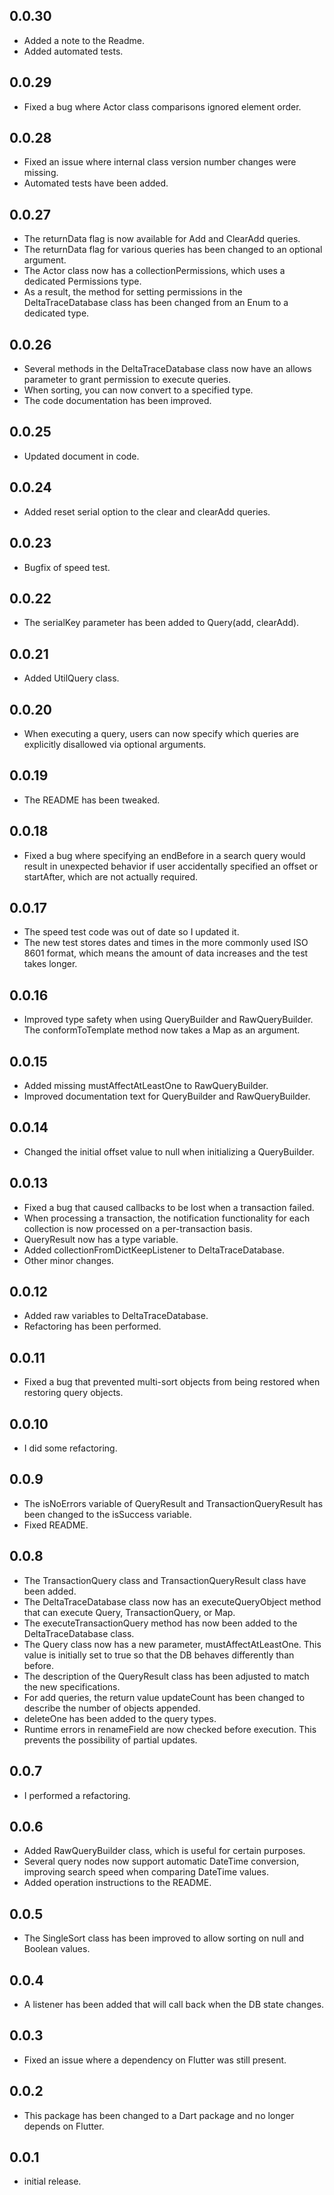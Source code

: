 ## 0.0.30

* Added a note to the Readme.
* Added automated tests.

## 0.0.29

* Fixed a bug where Actor class comparisons ignored element order.

## 0.0.28

* Fixed an issue where internal class version number changes were missing.
* Automated tests have been added.

## 0.0.27

* The returnData flag is now available for Add and ClearAdd queries.
* The returnData flag for various queries has been changed to an optional argument.
* The Actor class now has a collectionPermissions, which uses a dedicated Permissions type.
* As a result, the method for setting permissions in the DeltaTraceDatabase class has been changed from an Enum to a dedicated type.

## 0.0.26

* Several methods in the DeltaTraceDatabase class now have an allows parameter to grant permission
  to execute queries.
* When sorting, you can now convert to a specified type.
* The code documentation has been improved.

## 0.0.25

* Updated document in code.

## 0.0.24

* Added reset serial option to the clear and clearAdd queries.

## 0.0.23

* Bugfix of speed test.

## 0.0.22

* The serialKey parameter has been added to Query(add, clearAdd).

## 0.0.21

* Added UtilQuery class.

## 0.0.20

* When executing a query, users can now specify which queries are explicitly disallowed via optional
  arguments.

## 0.0.19

* The README has been tweaked.

## 0.0.18

* Fixed a bug where specifying an endBefore in a search query would result in unexpected behavior if
  user accidentally specified an offset or startAfter, which are not actually required.

## 0.0.17

* The speed test code was out of date so I updated it.
* The new test stores dates and times in the more commonly used ISO 8601 format, which means the
  amount of data increases and the test takes longer.

## 0.0.16

* Improved type safety when using QueryBuilder and RawQueryBuilder. The conformToTemplate method now
  takes a Map as an argument.

## 0.0.15

* Added missing mustAffectAtLeastOne to RawQueryBuilder.
* Improved documentation text for QueryBuilder and RawQueryBuilder.

## 0.0.14

+ Changed the initial offset value to null when initializing a QueryBuilder.

## 0.0.13

* Fixed a bug that caused callbacks to be lost when a transaction failed.
* When processing a transaction, the notification functionality for each collection is now processed
  on a per-transaction basis.
* QueryResult now has a type variable.
* Added collectionFromDictKeepListener to DeltaTraceDatabase.
* Other minor changes.

## 0.0.12

* Added raw variables to DeltaTraceDatabase.
* Refactoring has been performed.

## 0.0.11

* Fixed a bug that prevented multi-sort objects from being restored when restoring query objects.

## 0.0.10

* I did some refactoring.

## 0.0.9

* The isNoErrors variable of QueryResult and TransactionQueryResult has been changed to the
  isSuccess variable.
* Fixed README.

## 0.0.8

* The TransactionQuery class and TransactionQueryResult class have been added.
* The DeltaTraceDatabase class now has an executeQueryObject method that can execute Query,
  TransactionQuery, or Map.
* The executeTransactionQuery method has now been added to the DeltaTraceDatabase class.
* The Query class now has a new parameter, mustAffectAtLeastOne. This value is initially set to true
  so that the DB behaves differently than before.
* The description of the QueryResult class has been adjusted to match the new specifications.
* For add queries, the return value updateCount has been changed to describe the number of objects
  appended.
* deleteOne has been added to the query types.
* Runtime errors in renameField are now checked before execution. This prevents the possibility of
  partial updates.

## 0.0.7

* I performed a refactoring.

## 0.0.6

* Added RawQueryBuilder class, which is useful for certain purposes.
* Several query nodes now support automatic DateTime conversion, improving search speed when
  comparing DateTime values.
* Added operation instructions to the README.

## 0.0.5

* The SingleSort class has been improved to allow sorting on null and Boolean values.

## 0.0.4

* A listener has been added that will call back when the DB state changes.

## 0.0.3

* Fixed an issue where a dependency on Flutter was still present.

## 0.0.2

* This package has been changed to a Dart package and no longer depends on Flutter.

## 0.0.1

* initial release.
